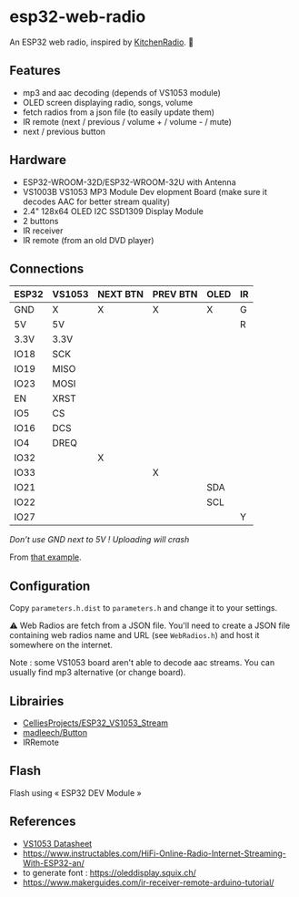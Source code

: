 # esp32-web-radio

An ESP32 web radio, inspired by [KitchenRadio](https://github.com/jeroenlukas/KitchenRadio). 🙏

## Features

 - mp3 and aac decoding (depends of VS1053 module)
 - OLED screen displaying radio, songs, volume
 - fetch radios from a json file (to easily update them)
 - IR remote (next / previous / volume + / volume - / mute)
 - next / previous button


## Hardware

 - ESP32-WROOM-32D/ESP32-WROOM-32U with Antenna
 - VS1003B VS1053 MP3 Module Dev elopment Board (make sure it decodes AAC for better stream quality)
 - 2.4" 128x64 OLED I2C SSD1309 Display Module
 - 2 buttons
 - IR receiver
 - IR remote (from an old DVD player)
 

## Connections

  | ESP32  | VS1053 | NEXT BTN | PREV BTN | OLED | IR |
  |--------|--------|----------|----------|------|----|
  |  GND   |   X    |     X    |    X     |  X   | G  |
  |  5V    |  5V    |          |          |      | R  |
  |  3.3V  |  3.3V  |          |          |      |    |
  |  IO18  |  SCK   |          |          |      |    |
  |  IO19  |  MISO  |          |          |      |    |
  |  IO23  |  MOSI  |          |          |      |    |
  |  EN    |  XRST  |          |          |      |    |
  |  IO5   |  CS    |          |          |      |    |
  |  IO16  |  DCS   |          |          |      |    |
  |  IO4   |  DREQ  |          |          |      |    |
  |  IO32  |        |    X     |          |      |    |
  |  IO33  |        |          |     X    |      |    |
  |  IO21  |        |          |          | SDA  |    |
  |  IO22  |        |          |          | SCL  |    |
  |  IO27  |        |          |          |      | Y  |


*Don’t use GND next to 5V ! Uploading will crash*

From [that example](https://github.com/baldram/ESP_VS1053_Library/blob/master/examples/WebRadioDemo/WebRadioDemo.ino).


## Configuration

Copy `parameters.h.dist` to `parameters.h` and change it to your settings.

⚠️ Web Radios are fetch from a JSON file. You'll need to create a JSON file containing web radios name and URL (see `WebRadios.h`) and host it somewhere on the internet.

Note : some VS1053 board aren't able to decode aac streams. You can usually find mp3 alternative (or change board).


## Librairies

- [CelliesProjects/ESP32_VS1053_Stream](https://github.com/CelliesProjects/ESP32_VS1053_Stream)
- [madleech/Button](https://github.com/madleech/Button)
- IRRemote


## Flash

Flash using « ESP32 DEV Module »


## References

- [VS1053 Datasheet](https://www.sparkfun.com/datasheets/Components/SMD/vs1053.pdf)
- https://www.instructables.com/HiFi-Online-Radio-Internet-Streaming-With-ESP32-an/
- to generate font : https://oleddisplay.squix.ch/
- https://www.makerguides.com/ir-receiver-remote-arduino-tutorial/
